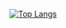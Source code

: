 [![Top Langs](https://github-readme-stats.vercel.app/api/top-langs/eriktherdev)](https://github.com/anuraghazra/github-readme-stats)
